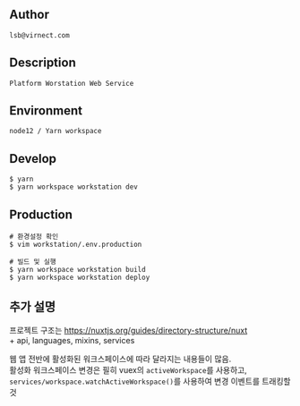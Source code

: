 ## Author

```
lsb@virnect.com
```

## Description

```
Platform Worstation Web Service
```

## Environment

```
node12 / Yarn workspace
```

## Develop

```
$ yarn
$ yarn workspace workstation dev
```

## Production

```
# 환경설정 확인
$ vim workstation/.env.production

# 빌드 및 실행
$ yarn workspace workstation build
$ yarn workspace workstation deploy
```

## 추가 설명

프로젝트 구조는 https://nuxtjs.org/guides/directory-structure/nuxt  
\+ api, languages, mixins, services

웹 앱 전반에 활성화된 워크스페이스에 따라 달라지는 내용들이 많음.  
활성화 워크스페이스 변경은 필히 vuex의 `activeWorkspace`를 사용하고,  
`services/workspace.watchActiveWorkspace()`를 사용하여 변경 이벤트를 트래킹할 것

